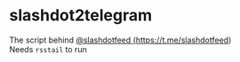 # slashdot2telegram
The script behind <a href="https://t.me/slashdotfeed">@slashdotfeed (https://t.me/slashdotfeed)</a></br>
Needs `rsstail` to run
